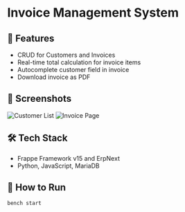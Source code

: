 # Invoice Management System

## 📌 Features
- CRUD for Customers and Invoices
- Real-time total calculation for invoice items
- Autocomplete customer field in invoice
- Download invoice as PDF

## 🚀 Screenshots
![Customer List](https://drive.google.com/file/d/1T5CLC7j-4eLt8CV2_np8_RttiHTlZ_le/view?usp=sharing)
![Invoice Page](https://drive.google.com/file/d/1YJB_LDdaK5PXN5C8FIqqIPv_BXo4EfUY/view?usp=sharing
)

## 🛠️ Tech Stack
- Frappe Framework v15 and ErpNext
- Python, JavaScript, MariaDB

## 🧪 How to Run
```bash
bench start
